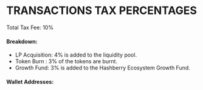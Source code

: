 # TRANSACTIONS TAX PERCENTAGES

Total Tax Fee: 10%

#### Breakdown:

* LP Acquisition: 4% is added to the liquidity pool.
* Token Burn : 3% of the tokens are burnt.
* Growth Fund: 3% is added to the Hashberry Ecosystem Growth Fund.

#### Wallet Addresses:

